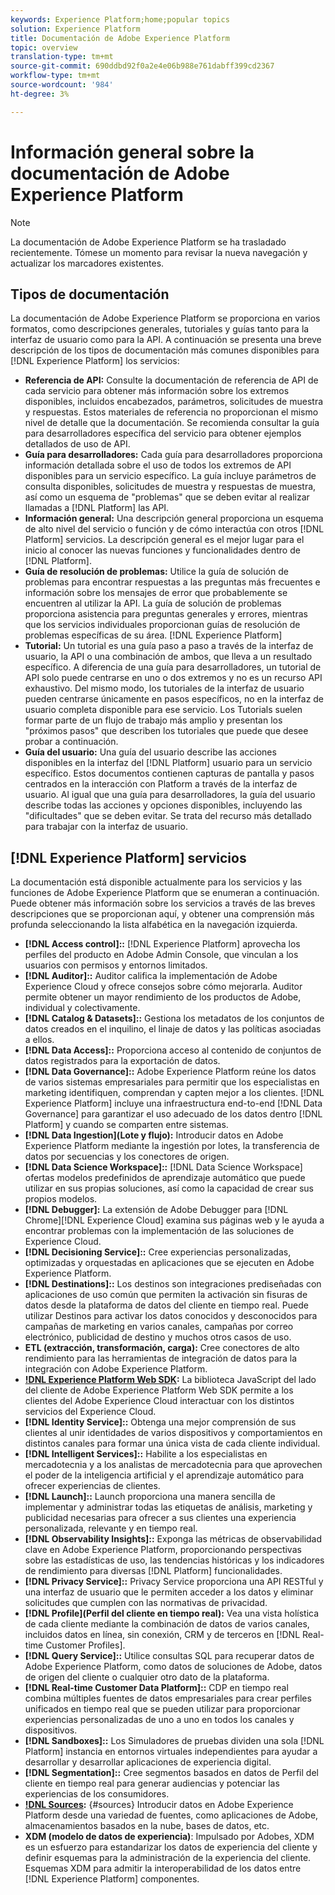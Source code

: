 ```yaml
---
keywords: Experience Platform;home;popular topics
solution: Experience Platform
title: Documentación de Adobe Experience Platform
topic: overview
translation-type: tm+mt
source-git-commit: 690ddbd92f0a2e4e06b988e761dabff399cd2367
workflow-type: tm+mt
source-wordcount: '984'
ht-degree: 3%

---
```



# Información general sobre la documentación de Adobe Experience Platform

>[!NOTE]
>
>La documentación de Adobe Experience Platform se ha trasladado recientemente. Tómese un momento para revisar la nueva navegación y actualizar los marcadores existentes.

## Tipos de documentación

La documentación de Adobe Experience Platform se proporciona en varios formatos, como descripciones generales, tutoriales y guías tanto para la interfaz de usuario como para la API. A continuación se presenta una breve descripción de los tipos de documentación más comunes disponibles para [!DNL Experience Platform] los servicios:

* **Referencia de API:** Consulte la documentación de referencia de API de cada servicio para obtener más información sobre los extremos disponibles, incluidos encabezados, parámetros, solicitudes de muestra y respuestas. Estos materiales de referencia no proporcionan el mismo nivel de detalle que la documentación. Se recomienda consultar la guía para desarrolladores específica del servicio para obtener ejemplos detallados de uso de API.
* **Guía para desarrolladores:** Cada guía para desarrolladores proporciona información detallada sobre el uso de todos los extremos de API disponibles para un servicio específico. La guía incluye parámetros de consulta disponibles, solicitudes de muestra y respuestas de muestra, así como un esquema de &quot;problemas&quot; que se deben evitar al realizar llamadas a [!DNL Platform] las API.
* **Información general:** Una descripción general proporciona un esquema de alto nivel del servicio o función y de cómo interactúa con otros [!DNL Platform] servicios. La descripción general es el mejor lugar para el inicio al conocer las nuevas funciones y funcionalidades dentro de [!DNL Platform].
* **Guía de resolución de problemas:** Utilice la guía de solución de problemas para encontrar respuestas a las preguntas más frecuentes e información sobre los mensajes de error que probablemente se encuentren al utilizar la API. La guía de solución de problemas proporciona asistencia para preguntas generales y errores, mientras que los servicios individuales proporcionan guías de resolución de problemas específicas de su área. [!DNL Experience Platform]
* **Tutorial:** Un tutorial es una guía paso a paso a través de la interfaz de usuario, la API o una combinación de ambos, que lleva a un resultado específico. A diferencia de una guía para desarrolladores, un tutorial de API solo puede centrarse en uno o dos extremos y no es un recurso API exhaustivo. Del mismo modo, los tutoriales de la interfaz de usuario pueden centrarse únicamente en pasos específicos, no en la interfaz de usuario completa disponible para ese servicio. Los Tutorials suelen formar parte de un flujo de trabajo más amplio y presentan los &quot;próximos pasos&quot; que describen los tutoriales que puede que desee probar a continuación.
* **Guía del usuario:** Una guía del usuario describe las acciones disponibles en la interfaz del [!DNL Platform] usuario para un servicio específico. Estos documentos contienen capturas de pantalla y pasos centrados en la interacción con Platform a través de la interfaz de usuario. Al igual que una guía para desarrolladores, la guía del usuario describe todas las acciones y opciones disponibles, incluyendo las &quot;dificultades&quot; que se deben evitar. Se trata del recurso más detallado para trabajar con la interfaz de usuario.

## [!DNL Experience Platform] servicios

La documentación está disponible actualmente para los servicios y las funciones de Adobe Experience Platform que se enumeran a continuación. Puede obtener más información sobre los servicios a través de las breves descripciones que se proporcionan aquí, y obtener una comprensión más profunda seleccionando la lista alfabética en la navegación izquierda.

* **[!DNL Access control]::** [!DNL Experience Platform] aprovecha los perfiles del producto en Adobe Admin Console, que vinculan a los usuarios con permisos y entornos limitados.
* **[!DNL Auditor]::** Auditor califica la implementación de Adobe Experience Cloud y ofrece consejos sobre cómo mejorarla. Auditor permite obtener un mayor rendimiento de los productos de Adobe, individual y colectivamente.
* **[!DNL Catalog & Datasets]::** Gestiona los metadatos de los conjuntos de datos creados en el inquilino, el linaje de datos y las políticas asociadas a ellos.
* **[!DNL Data Access]::** Proporciona acceso al contenido de conjuntos de datos registrados para la exportación de datos.
* **[!DNL Data Governance]::** Adobe Experience Platform reúne los datos de varios sistemas empresariales para permitir que los especialistas en marketing identifiquen, comprendan y capten mejor a los clientes. [!DNL Experience Platform] incluye una infraestructura end-to-end [!DNL Data Governance] para garantizar el uso adecuado de los datos dentro [!DNL Platform] y cuando se comparten entre sistemas.
* **[!DNL Data Ingestion](Lote y flujo):** Introducir datos en Adobe Experience Platform mediante la ingestión por lotes, la transferencia de datos por secuencias y los conectores [](#sources)de origen.
* **[!DNL Data Science Workspace]::** [!DNL Data Science Workspace] ofertas modelos predefinidos de aprendizaje automático que puede utilizar en sus propias soluciones, así como la capacidad de crear sus propios modelos.
* **[!DNL Debugger]:** La extensión de Adobe Debugger para [!DNL Chrome][!DNL Experience Cloud] examina sus páginas web y le ayuda a encontrar problemas con la implementación de las soluciones de Experience Cloud.
* **[!DNL Decisioning Service]::** Cree experiencias personalizadas, optimizadas y orquestadas en aplicaciones que se ejecuten en Adobe Experience Platform.
* **[!DNL Destinations]::** Los destinos son integraciones prediseñadas con aplicaciones de uso común que permiten la activación sin fisuras de datos desde la plataforma de datos del cliente en tiempo real. Puede utilizar Destinos para activar los datos conocidos y desconocidos para campañas de marketing en varios canales, campañas por correo electrónico, publicidad de destino y muchos otros casos de uso.
* **ETL (extracción, transformación, carga):** Cree conectores de alto rendimiento para las herramientas de integración de datos para la integración con Adobe Experience Platform.
* **[!DNL Experience Platform Web SDK](Beta):** La biblioteca JavaScript del lado del cliente de Adobe Experience Platform Web SDK permite a los clientes del Adobe Experience Cloud interactuar con los distintos servicios del Experience Cloud.
* **[!DNL Identity Service]::** Obtenga una mejor comprensión de sus clientes al unir identidades de varios dispositivos y comportamientos en distintos canales para formar una única vista de cada cliente individual.
* **[!DNL Intelligent Services]::** Habilite a los especialistas en mercadotecnia y a los analistas de mercadotecnia para que aprovechen el poder de la inteligencia artificial y el aprendizaje automático para ofrecer experiencias de clientes.
* **[!DNL Launch]::** Launch proporciona una manera sencilla de implementar y administrar todas las etiquetas de análisis, marketing y publicidad necesarias para ofrecer a sus clientes una experiencia personalizada, relevante y en tiempo real.
* **[!DNL Observability Insights]::** Exponga las métricas de observabilidad clave en Adobe Experience Platform, proporcionando perspectivas sobre las estadísticas de uso, las tendencias históricas y los indicadores de rendimiento para diversas [!DNL Platform] funcionalidades.
* **[!DNL Privacy Service]::** Privacy Service proporciona una API RESTful y una interfaz de usuario que le permiten acceder a los datos y eliminar solicitudes que cumplen con las normativas de privacidad.
* **[!DNL Profile](Perfil del cliente en tiempo real):** Vea una vista holística de cada cliente mediante la combinación de datos de varios canales, incluidos datos en línea, sin conexión, CRM y de terceros en [!DNL Real-time Customer Profiles].
* **[!DNL Query Service]::** Utilice consultas SQL para recuperar datos de Adobe Experience Platform, como datos de soluciones de Adobe, datos de origen del cliente o cualquier otro dato de la plataforma.
* **[!DNL Real-time Customer Data Platform]::** CDP en tiempo real combina múltiples fuentes de datos empresariales para crear perfiles unificados en tiempo real que se pueden utilizar para proporcionar experiencias personalizadas de uno a uno en todos los canales y dispositivos.
* **[!DNL Sandboxes]::** Los Simuladores de pruebas dividen una sola [!DNL Platform] instancia en entornos virtuales independientes para ayudar a desarrollar y desarrollar aplicaciones de experiencia digital.
* **[!DNL Segmentation]::** Cree segmentos basados en datos de Perfil del cliente en tiempo real para generar audiencias y potenciar las experiencias de los consumidores.
* **[!DNL Sources](Conexiones):** {#sources} Introducir datos en Adobe Experience Platform desde una variedad de fuentes, como aplicaciones de Adobe, almacenamientos basados en la nube, bases de datos, etc.
* **XDM (modelo de datos de experiencia)**: Impulsado por Adobes, XDM es un esfuerzo para estandarizar los datos de experiencia del cliente y definir esquemas para la administración de la experiencia del cliente. Esquemas XDM para admitir la interoperabilidad de los datos entre [!DNL Experience Platform] componentes.